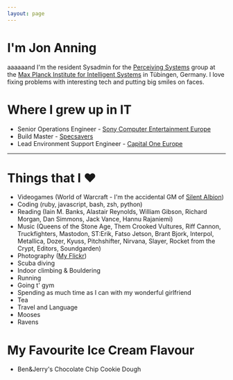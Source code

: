 ```yaml
---
layout: page
---
```


# I'm Jon Anning
aaaaaand I'm the resident Sysadmin for the <a href="http://ps.is.tue.mpg.de">Perceiving Systems</a> group at the <a href="http://is.mpg.de">Max Planck Institute for Intelligent Systems</a> in Tübingen, Germany.
I love fixing problems with interesting tech and putting big smiles on faces.

# Where I grew up in IT

* Senior Operations Engineer - [Sony Computer Entertainment Europe](http://www.playstation.co.uk)
* Build Master - [Specsavers](http://www.specsavers.co.uk)
* Lead Environment Support Engineer - [Capital One Europe](http://www.capitalone.co.uk)

* * *

# Things that I ❤ 

* Videogames (World of Warcraft - I'm the accidental GM of [Silent Albion](http://eu.battle.net/wow/en/guild/steamwheedle-cartel/Silent%20Albion/))
* Coding (ruby, javascript, bash, zsh, python)
* Reading (Iain M. Banks, Alastair Reynolds, William Gibson, Richard Morgan, Dan Simmons, Jack Vance, Hannu Rajaniemi)
* Music (Queens of the Stone Age, Them Crooked Vultures, Riff Cannon, Truckfighters, Mastodon, ST:Erik, Fatso Jetson, Brant Bjork, Interpol, Metallica, Dozer, Kyuss, Pitchshifter, Nirvana, Slayer, Rocket from the Crypt, Editors, Soundgarden)
* Photography (<a href="http://flickr.com/astromoose">My Flickr</a>)
* Scuba diving
* Indoor climbing & Bouldering
* Running
* Going t' gym
* Spending as much time as I can with my wonderful girlfriend
* Tea
* Travel and Language
* Mooses
* Ravens

# My Favourite Ice Cream Flavour
* Ben&Jerry's Chocolate Chip Cookie Dough
